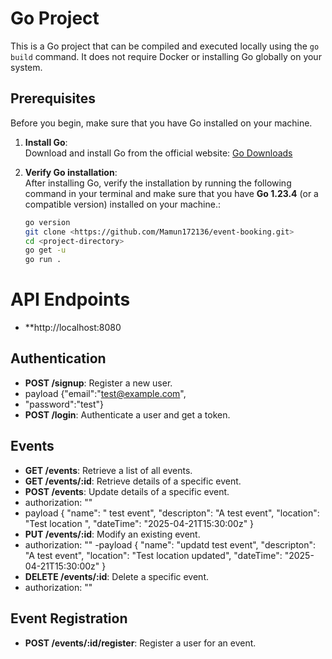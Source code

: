 # Go Project

This is a Go project that can be compiled and executed locally using the `go build` command. It does not require Docker or installing Go globally on your system.

## Prerequisites

Before you begin, make sure that you have Go installed on your machine.

1. **Install Go**:  
   Download and install Go from the official website: [Go Downloads](https://golang.org/dl/)

2. **Verify Go installation**:  
   After installing Go, verify the installation by running the following command in your terminal and make sure that you have **Go 1.23.4** (or a compatible version) installed on your machine.:

   ```bash
   go version
   git clone <https://github.com/Mamun172136/event-booking.git>
   cd <project-directory>
   go get -u
   go run .


# API Endpoints
- **http://localhost:8080
## Authentication

- **POST /signup**: Register a new user.
- payload {"email":"test@example.com",
- "password":"test"}
- **POST /login**: Authenticate a user and get a token.

## Events

- **GET /events**: Retrieve a list of all events.
- **GET /events/:id**: Retrieve details of a specific event.
- **POST /events**: Update details of a specific event.
- authorization: ""
- payload {
  "name": " test event",
  "descripton": "A test event",
  "location": "Test location ",
  "dateTime": "2025-04-21T15:30:00z"
  }
- **PUT /events/:id**: Modify an existing event.
-  authorization: ""
 -payload {
  "name": "updatd test event",
  "descripton": "A test event",
  "location": "Test location updated",
  "dateTime": "2025-04-21T15:30:00z"
  }
- **DELETE /events/:id**: Delete a specific event.
-  authorization: ""

## Event Registration

- **POST /events/:id/register**: Register a user for an event.
